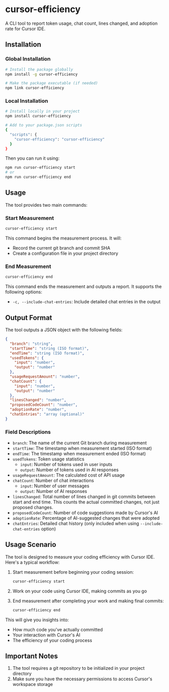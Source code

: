 # cursor-efficiency

A CLI tool to report token usage, chat count, lines changed, and adoption rate for Cursor IDE.

## Installation

### Global Installation

```bash
# Install the package globally
npm install -g cursor-efficiency

# Make the package executable (if needed)
npm link cursor-efficiency
```

### Local Installation

```bash
# Install locally in your project
npm install cursor-efficiency

# Add to your package.json scripts
{
  "scripts": {
    "cursor-efficiency": "cursor-efficiency"
  }
}
```

Then you can run it using:
```bash
npm run cursor-efficiency start
# or
npm run cursor-efficiency end
```

## Usage

The tool provides two main commands:

### Start Measurement

```bash
cursor-efficiency start
```

This command begins the measurement process. It will:
- Record the current git branch and commit SHA
- Create a configuration file in your project directory

### End Measurement

```bash
cursor-efficiency end
```

This command ends the measurement and outputs a report. It supports the following options:

- `-c, --include-chat-entries`: Include detailed chat entries in the output

## Output Format

The tool outputs a JSON object with the following fields:

```json
{
  "branch": "string",
  "startTime": "string (ISO format)",
  "endTime": "string (ISO format)",
  "usedTokens": {
    "input": "number",
    "output": "number"
  },
  "usageRequestAmount": "number",
  "chatCount": {
    "input": "number",
    "output": "number"
  },
  "linesChanged": "number",
  "proposedCodeCount": "number",
  "adoptionRate": "number",
  "chatEntries": "array (optional)"
}
```

### Field Descriptions

- `branch`: The name of the current Git branch during measurement
- `startTime`: The timestamp when measurement started (ISO format)
- `endTime`: The timestamp when measurement ended (ISO format)
- `usedTokens`: Token usage statistics
  - `input`: Number of tokens used in user inputs
  - `output`: Number of tokens used in AI responses
- `usageRequestAmount`: The calculated cost of API usage
- `chatCount`: Number of chat interactions
  - `input`: Number of user messages
  - `output`: Number of AI responses
- `linesChanged`: Total number of lines changed in git commits between start and end time. This counts the actual committed changes, not just proposed changes.
- `proposedCodeCount`: Number of code suggestions made by Cursor's AI
- `adoptionRate`: Percentage of AI-suggested changes that were adopted
- `chatEntries`: Detailed chat history (only included when using `--include-chat-entries` option)

## Usage Scenario

The tool is designed to measure your coding efficiency with Cursor IDE. Here's a typical workflow:

1. Start measurement before beginning your coding session:
   ```bash
   cursor-efficiency start
   ```

2. Work on your code using Cursor IDE, making commits as you go

3. End measurement after completing your work and making final commits:
   ```bash
   cursor-efficiency end
   ```

This will give you insights into:
- How much code you've actually committed
- Your interaction with Cursor's AI
- The efficiency of your coding process

## Important Notes

1. The tool requires a git repository to be initialized in your project directory
2. Make sure you have the necessary permissions to access Cursor's workspace storage